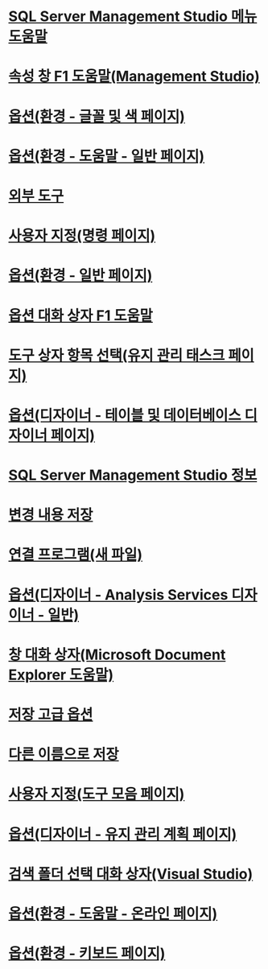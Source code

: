 # [SQL Server Management Studio 메뉴 도움말](sql-server-management-studio-menu-help.md)
# [속성 창 F1 도움말(Management Studio)](properties-window-f1-help-management-studio.md)
# [옵션(환경 - 글꼴 및 색 페이지)](options-environment-fonts-and-colors-page.md)
# [옵션(환경 - 도움말 - 일반 페이지)](options-environment-help-general-page.md)
# [외부 도구](external-tools.md)
# [사용자 지정(명령 페이지)](customize-commands-page.md)
# [옵션(환경 - 일반 페이지)](options-environment-general-page.md)
# [옵션 대화 상자 F1 도움말](options-dialog-boxes-f1-help.md)
# [도구 상자 항목 선택(유지 관리 태스크 페이지)](choose-toolbox-items-maintenance-tasks-page.md)
# [옵션(디자이너 - 테이블 및 데이터베이스 디자이너 페이지)](options-designers-table-and-database-designers-page.md)
# [SQL Server Management Studio 정보](about-sql-server-management-studio.md)
# [변경 내용 저장](save-changes.md)
# [연결 프로그램(새 파일)](open-with-new-file.md)
# [옵션(디자이너 - Analysis Services 디자이너 - 일반)](options-designers-analysis-services-designers-general.md)
# [창 대화 상자(Microsoft Document Explorer 도움말)](windows-dialog-box-microsoft-document-explorer-help.md)
# [저장 고급 옵션](advanced-save-options.md)
# [다른 이름으로 저장](save-as.md)
# [사용자 지정(도구 모음 페이지)](customize-toolbars-page.md)
# [옵션(디자이너 - 유지 관리 계획 페이지)](options-designers-maintenance-plans-page.md)
# [검색 폴더 선택 대화 상자(Visual Studio)](choose-search-folders-dialog-box-visual-studio.md)
# [옵션(환경 - 도움말 - 온라인 페이지)](options-environment-help-online-page.md)
# [옵션(환경 - 키보드 페이지)](options-environment-keyboard-page.md)
